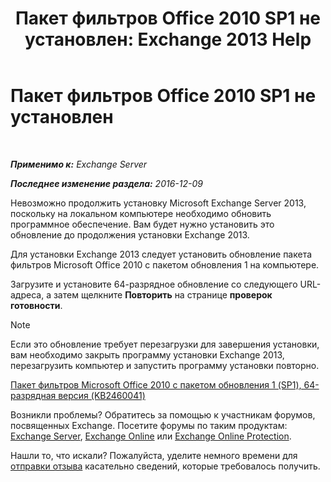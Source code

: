 ﻿---
title: 'Пакет фильтров Office 2010 SP1 не установлен: Exchange 2013 Help'
TOCTitle: Пакет фильтров Office 2010 SP1 не установлен
ms:assetid: 0fbb9c25-cb01-493d-8101-640f17785717
ms:mtpsurl: https://technet.microsoft.com/ru-ru/library/ms.exch.setupreadiness.msfilterpackv2sp1notinstalled(v=EXCHG.150)
ms:contentKeyID: 50487428
ms.date: 04/30/2018
mtps_version: v=EXCHG.150
ms.translationtype: HT
---

# Пакет фильтров Office 2010 SP1 не установлен

 

_**Применимо к:** Exchange Server_

_**Последнее изменение раздела:** 2016-12-09_

Невозможно продолжить установку Microsoft Exchange Server 2013, поскольку на локальном компьютере необходимо обновить программное обеспечение. Вам будет нужно установить это обновление до продолжения установки Exchange 2013.

Для установки Exchange 2013 следует установить обновление пакета фильтров Microsoft Office 2010 с пакетом обновления 1 на компьютере.

Загрузите и установите 64-разрядное обновление со следующего URL-адреса, а затем щелкните **Повторить** на странице **проверок готовности**.

> [!NOTE]  
> Если это обновление требует перезагрузки для завершения установки, вам необходимо закрыть программу установки Exchange 2013, перезагрузить компьютер и запустить программу установки повторно.


[Пакет фильтров Microsoft Office 2010 с пакетом обновления 1 (SP1), 64-разрядная версия (KB2460041)](https://go.microsoft.com/fwlink/p/?linkid=254043)

Возникли проблемы? Обратитесь за помощью к участникам форумов, посвященных Exchange. Посетите форумы по таким продуктам: [Exchange Server](https://go.microsoft.com/fwlink/p/?linkid=60612), [Exchange Online](https://go.microsoft.com/fwlink/p/?linkid=267542) или [Exchange Online Protection](https://go.microsoft.com/fwlink/p/?linkid=285351).

Нашли то, что искали? Пожалуйста, уделите немного времени для [отправки отзыва](mailto:exsetuphelpfeedback@microsoft.com?subject=exchange%202013%20setup%20help%20feedbac) касательно сведений, которые требовалось получить.

